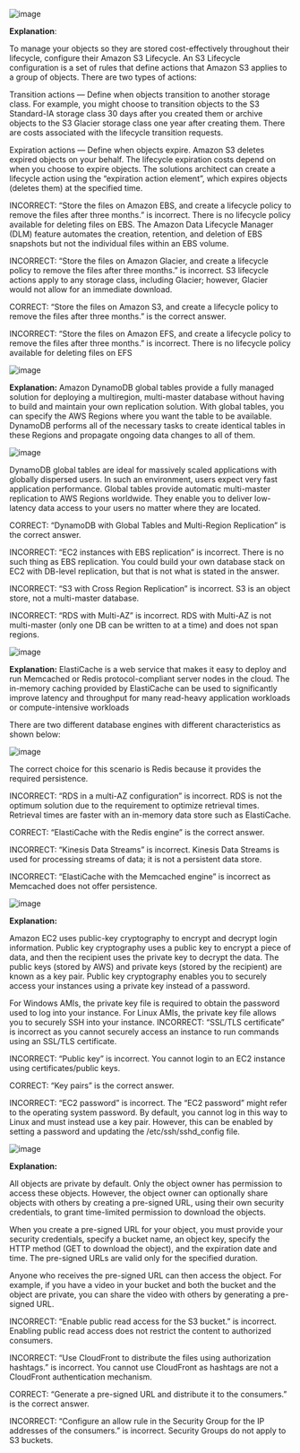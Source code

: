 ![image](https://user-images.githubusercontent.com/33947539/155696360-97b7cf47-ed2e-450c-a243-62c26e0c4d80.png)

**Explanation**: 

To manage your objects so they are stored cost-effectively throughout their lifecycle, configure their Amazon S3 Lifecycle. An S3 Lifecycle configuration is a set of rules that define actions that Amazon S3 applies to a group of objects. There are two types of actions:

Transition actions — Define when objects transition to another storage class. For example, you might choose to transition objects to the S3 Standard-IA storage class 30 days after you created them or archive objects to the S3 Glacier storage class one year after creating them.
There are costs associated with the lifecycle transition requests.

Expiration actions — Define when objects expire. Amazon S3 deletes expired objects on your behalf.
The lifecycle expiration costs depend on when you choose to expire objects. The solutions architect can create a lifecycle action using the “expiration action element”, which expires objects (deletes them) at the specified time.

INCORRECT: “Store the files on Amazon EBS, and create a lifecycle policy to remove the files after three months.” is incorrect. There is no lifecycle policy available for deleting files on EBS. The Amazon Data Lifecycle Manager (DLM) feature automates the creation, retention, and deletion of EBS snapshots but not the individual files within an EBS volume.

INCORRECT: “Store the files on Amazon Glacier, and create a lifecycle policy to remove the files after three months.” is incorrect. S3 lifecycle actions apply to any storage class, including Glacier; however, Glacier would not allow for an immediate download.

CORRECT: “Store the files on Amazon S3, and create a lifecycle policy to remove the files after three months.” is the correct answer.

INCORRECT: “Store the files on Amazon EFS, and create a lifecycle policy to remove the files after three months.” is incorrect. There is no lifecycle policy available for deleting files on EFS

![image](https://user-images.githubusercontent.com/33947539/155693047-5340f20d-4d05-4050-8f64-f619b2222a92.png)

**Explanation:**
Amazon DynamoDB global tables provide a fully managed solution for deploying a multiregion, multi-master database without having to build and maintain your own replication solution. With global tables, you can specify the AWS Regions where you want the table to be available. DynamoDB performs all of the necessary tasks to create identical tables in these Regions and propagate ongoing data changes to all of them.

![image](https://user-images.githubusercontent.com/33947539/155694700-a48de9d0-dcb3-4d4e-ac02-f8333a65583a.png)

DynamoDB global tables are ideal for massively scaled applications with globally dispersed users. In such an environment, users expect very fast application performance. Global tables provide automatic multi-master replication to AWS Regions worldwide. They enable you to deliver low-latency data access to your users no matter where they are located.

CORRECT: “DynamoDB with Global Tables and Multi-Region Replication” is the correct answer.

INCORRECT: “EC2 instances with EBS replication” is incorrect. There is no such thing as EBS replication. You could build your own database stack on EC2 with DB-level replication, but that is not what is stated in the answer.

INCORRECT: “S3 with Cross Region Replication” is incorrect. S3 is an object store, not a multi-master database.

INCORRECT: “RDS with Multi-AZ” is incorrect. RDS with Multi-AZ is not multi-master (only one DB can be written to at a time) and does not span regions.

![image](https://user-images.githubusercontent.com/33947539/155695856-6024c67f-21a6-47e0-aead-7cba164227d8.png)

**Explanation:**
ElastiCache is a web service that makes it easy to deploy and run Memcached or Redis protocol-compliant server nodes in the cloud. The in-memory caching provided by ElastiCache can be used to significantly improve latency and throughput for many read-heavy application workloads or compute-intensive workloads

There are two different database engines with different characteristics as shown below:

![image](https://user-images.githubusercontent.com/33947539/155695970-824719ef-04d6-4a25-a36d-dd4f8545e680.png)

The correct choice for this scenario is Redis because it provides the required persistence.

INCORRECT: “RDS in a multi-AZ configuration” is incorrect. RDS is not the optimum solution due to the requirement to optimize retrieval times. Retrieval times are faster with an in-memory data store such as ElastiCache.

CORRECT: “ElastiCache with the Redis engine” is the correct answer.

INCORRECT: “Kinesis Data Streams” is incorrect. Kinesis Data Streams is used for processing streams of data; it is not a persistent data store.

INCORRECT: “ElastiCache with the Memcached engine” is incorrect as Memcached does not offer persistence.

![image](https://user-images.githubusercontent.com/33947539/155696755-83f8d3b6-afe6-44c8-90ae-a4b4ef4c4a23.png)

**Explanation:**

Amazon EC2 uses public-key cryptography to encrypt and decrypt login information. Public key cryptography uses a public key to encrypt a piece of data, and then the recipient uses the private key to decrypt the data. The public keys (stored by AWS) and private keys (stored by the recipient) are known as a key pair. Public key cryptography enables you to securely access your instances using a private key instead of a password.

For Windows AMIs, the private key file is required to obtain the password used to log into your instance.
For Linux AMIs, the private key file allows you to securely SSH into your instance.
INCORRECT: “SSL/TLS certificate” is incorrect as you cannot securely access an instance to run commands using an SSL/TLS certificate.

INCORRECT: “Public key” is incorrect. You cannot login to an EC2 instance using certificates/public keys.

CORRECT: “Key pairs” is the correct answer.

INCORRECT: “EC2 password” is incorrect. The “EC2 password” might refer to the operating system password. By default, you cannot log in this way to Linux and must instead use a key pair. However, this can be enabled by setting a password and updating the /etc/ssh/sshd_config file.

![image](https://user-images.githubusercontent.com/33947539/155697012-59af233c-5d9e-4406-aa50-bd9d7c5785e4.png)

**Explanation:**

All objects are private by default. Only the object owner has permission to access these objects. However, the object owner can optionally share objects with others by creating a pre-signed URL, using their own security credentials, to grant time-limited permission to download the objects.

When you create a pre-signed URL for your object, you must provide your security credentials, specify a bucket name, an object key, specify the HTTP method (GET to download the object), and the expiration date and time. The pre-signed URLs are valid only for the specified duration.

Anyone who receives the pre-signed URL can then access the object. For example, if you have a video in your bucket and both the bucket and the object are private, you can share the video with others by generating a pre-signed URL.

INCORRECT: “Enable public read access for the S3 bucket.” is incorrect. Enabling public read access does not restrict the content to authorized consumers.

INCORRECT: “Use CloudFront to distribute the files using authorization hashtags.” is incorrect. You cannot use CloudFront as hashtags are not a CloudFront authentication mechanism.

CORRECT: “Generate a pre-signed URL and distribute it to the consumers.” is the correct answer.

INCORRECT: “Configure an allow rule in the Security Group for the IP addresses of the consumers.” is incorrect. Security Groups do not apply to S3 buckets.
